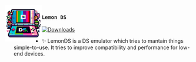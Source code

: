 <img src="ds.png" width="100px" align="left">

### `Lemon DS`

[![Downloads](https://img.shields.io/github/v/release/axterv2/citrus-ds)](https://github.com/axterv2/citrus-ds/releases/latest)

- ✨ LemonDS is a DS emulator which tries to mantain things simple-to-use. It tries to improve compatibility and performance for low-end devices.
